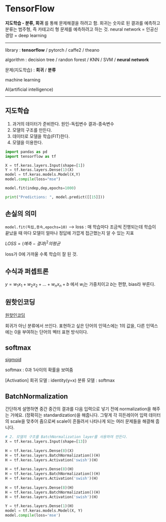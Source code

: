 # TensorFlow

**지도학습 - 분류, 회귀** 를 통해 문제해결을 하려고 함. 회귀는 숫자로 된 결과를 예측하고 분류는 범주형, 즉 카테고리 형 문제를 예측하려고 하는 것.
neural network = 인공신경망 = deep learning

***
library : **tensorflow** / pytorch / caffe2 / theano

algorithm : decision tree / randon forest / KNN / SVM / **neural network**

문제(지도학습) : **회귀** / **분류**

machine learning 

AI(artificial intelligence)
***

## 지도학습

1. 과거의 데이터가 준비한다. 원인-독립변수 결과-종속변수
2. 모델의 구조를 만든다. 
3. 데이터로 모델을 학습(FIT)한다.
4. 모델을 이용한다.

```python
import pandas as pd
import tensorflow as tf

X = tf.keras.layers.Input(shape=[1])
Y = tf.keras.layers.Dense(1)(X)
model = tf.keras.models.Model(X,Y)
model.compile(loss="mse")

model.fit(indep,dep,epochs=1000)

print("Predictions: ", model.predict([[15]]))
```

## 손실의 의미

`model.fit(독립,종속,epochs=10)` --> loss : 매 학습마다 조금씩 진행되는데 학습이 끝났을 때 마다 모델이 얼마나 정답에 가깝게 접근했는지 알 수 있는 지표

$LOSS = (예측-결과)^2의 평균$

loss가 0에 가까울 수록 학습이 잘 된 것. 

## 수식과 퍼셉트론

$y = w_1x_1+w_2x_2+...+w_nx_n+b$ 에서 $`w_i`$는 가중치이고 $b$는 편향, bias라 부른다. 

## 원핫인코딩

[원핫인코딩](https://wikidocs.net/22647)

회귀가 아닌 분류에서 쓰인다. 표현하고 싶은 단어의 인덱스에는 1의 값을, 다른 인덱스에는 0을 부여하는 단어의 벡터 표현 방식이다. 

## softmax

[sigmoid](https://icim.nims.re.kr/post/easyMath/64)

softmax : 0과 1사이의 확률을 보여줌

\[Activation]
회귀 모델 : identity(y=x)
분류 모델 : softmax

## BatchNormalization

간단하게 설명하면 중간 중간의 결과를 다음 입력으로 넣기 전에 normalization을 해주는 거에요. (정확히는 standardization)을 해줍니다. 그렇게 각 히든레이어 입력 데이터의 scale을 맞추어 줌으로써 scale이 흔들려서 나타나게 되는 여러 문제들을 해결해 줍니다.

```python
# 2. 모델의 구조를 BatchNormalization layer를 사용하여 만든다.
X = tf.keras.layers.Input(shape=[13])
 
H = tf.keras.layers.Dense(8)(X)
H = tf.keras.layers.BatchNormalization()(H)
H = tf.keras.layers.Activation('swish')(H)
 
H = tf.keras.layers.Dense(8)(H)
H = tf.keras.layers.BatchNormalization()(H)
H = tf.keras.layers.Activation('swish')(H)
 
H = tf.keras.layers.Dense(8)(H)
H = tf.keras.layers.BatchNormalization()(H)
H = tf.keras.layers.Activation('swish')(H)
 
Y = tf.keras.layers.Dense(1)(H)
model = tf.keras.models.Model(X, Y)
model.compile(loss='mse')
 

```